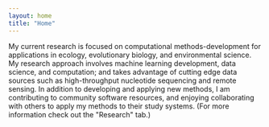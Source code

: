 ```yaml
---
layout: home
title: "Home"
---
```


My current research is focused on computational methods-development for applications in ecology, evolutionary biology, and environmental science.
My research approach involves machine learning development, data science, and computation; and takes advantage of cutting edge data sources such as high-throughput nucleotide sequencing and remote sensing.
In addition to developing and applying new methods, I am contributing to community software resources, and enjoying collaborating with others to apply my methods to their study systems.
(For more information check out the "Research" tab.)


